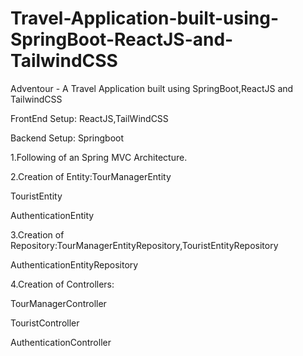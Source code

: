 # Travel-Application-built-using-SpringBoot-ReactJS-and-TailwindCSS
Adventour - A Travel Application built using SpringBoot,ReactJS and TailwindCSS

FrontEnd Setup: ReactJS,TailWindCSS

Backend Setup: Springboot 

1.Following of an Spring MVC Architecture.

2.Creation of Entity:TourManagerEntity

TouristEntity

AuthenticationEntity

3.Creation of Repository:TourManagerEntityRepository,TouristEntityRepository

AuthenticationEntityRepository

4.Creation of Controllers:

TourManagerController

TouristController

AuthenticationController
